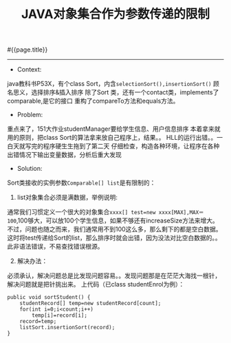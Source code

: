 ﻿---
layout: default
title: JAVA对象集合作为参数传递的限制
label: Java, objective
time: 2013-09-30
brief: > 
       This is a instruction document describe how to send array objects as a parameter.
       Such as objective[] name = new objective[number]     
code: >
      public void sortStudent() {
      studentRecord[] temp=new studentRecord[count];
      for(int i=0;i<count;i++)
          temp[i]=record[i];
      record=temp;
      listSort.insertionSort(record);
---
#{{page.title}}
*************
+ Context:

java教科书P53X，有个class Sort，内含``selectionSort(),insertionSort()``
顾名思义，选择排序&插入排序
除了Sort 类，还有一个contact类，implements了comparable,是它的接口
重构了compareTo方法和equals方法。

+ Problem:

重点来了，151大作业studentManager要给学生信息、用户信息排序
本着拿来就用的原则，把class Sort的算法拿来放自己程序上，结果。。
HLL的运行出错。。一白天就写完的程序硬生生拖到了第二天
仔细检查，构造各种环境，让程序在各种出错情况下输出变量数据，分析后重大发现

+ Solution:

Sort类接收的实例参数``Comparable[] list``是有限制的：

1. list对象集合必须是满数据，举例说明:

通常我们习惯定义一个很大的对象集合``xxxx[] test=new xxxx[MAX],MAX＝100``,100够大，可以放100个学生信息，如果不够还有increaseSize方法来增大。不过，问题也随之而来，我们通常用不到100这么多，那么剩下的都是空白数据。这时将test传递给Sort的list，那么排序时就会出错，因为没法对比空白数据的。。此非语法错误，不易查找错误根源。

2. 解决办法：

必须承认，解决问题总是比发现问题容易。。发现问题那是在茫茫大海找一根针，解决问题就是把针挑出来。
上代码（已class studentEnrol为例）：

    public void sortStudent() {
        studentRecord[] temp=new studentRecord[count];
        for(int i=0;i<count;i++)
            temp[i]=record[i];
        record=temp;
        listSort.insertionSort(record);
    }
